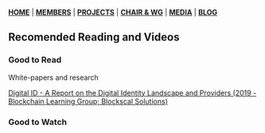[**HOME**](https://www.safbc.co.za) | [**MEMBERS**](/members/) | [**PROJECTS**](/projects/) | [**CHAIR & WG**](/committees/) | [**MEDIA**](/media/) | [**BLOG**](/blog/)

## Recomended Reading and Videos

### Good to Read

White-papers and research

[Digital ID - A Report on the Digital Identity Landscape and Providers (2019 - Blockchain Learning Group; Blockscal Solutions)](</media/files/Digital%20ID%20-%20A%20Report%20on%20the%20Digital%20Identity%20Landscape%20and%20Providers%20(2019).pdf>)

### Good to Watch
